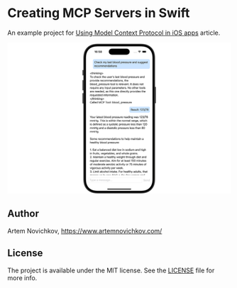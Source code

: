 # Creating MCP Servers in Swift

An example project for [Using Model Context Protocol in iOS apps](https://www.artemnovichkov.com/blog/using-model-context-protocol-in-ios-apps) article.

<p align="center"/>
  <img src=".github/screenshot.png"/>
</p>

## Author

Artem Novichkov, https://www.artemnovichkov.com/

## License

The project is available under the MIT license. See the [LICENSE](./LICENSE) file for more info.
